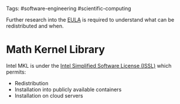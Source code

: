 Tags: #software-engineering #scientific-computing 

Further research into the [EULA](https://www.intel.com/content/www/us/en/developer/articles/license/end-user-license-agreement.html) is required to understand what can be redistributed and when.

# Math Kernel Library

Intel MKL is under the [Intel Simplified Software License (ISSL)](https://www.intel.com/content/www/us/en/developer/articles/license/onemkl-license-faq.html) which permits:
- Redistribution
- Installation into publicly available containers
- Installation on cloud servers